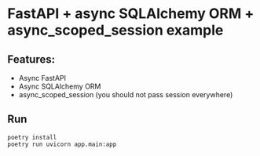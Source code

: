 # FastAPI + async SQLAlchemy ORM + async_scoped_session example

## Features:
* Async FastAPI
* Async SQLAlchemy ORM
* async_scoped_session (you should not pass session everywhere)


## Run
```shell
poetry install
poetry run uvicorn app.main:app
```